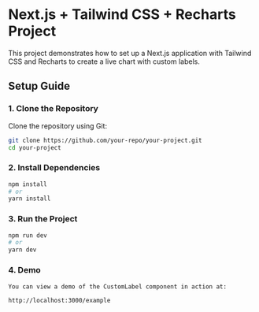 # Next.js + Tailwind CSS + Recharts Project

This project demonstrates how to set up a Next.js application with Tailwind CSS and Recharts to create a live chart with custom labels.

## Setup Guide

### 1. Clone the Repository

Clone the repository using Git:

```bash
git clone https://github.com/your-repo/your-project.git
cd your-project
```

### 2. Install Dependencies

```bash
npm install
# or
yarn install
```

### 3. Run the Project

```bash
npm run dev
# or
yarn dev
```

### 4. Demo

```bash
You can view a demo of the CustomLabel component in action at:

http://localhost:3000/example
```
